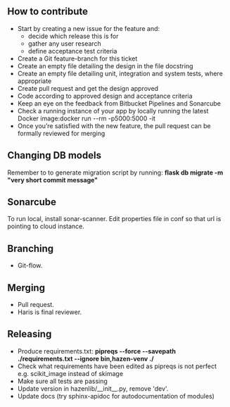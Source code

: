 ## How to contribute

- Start by creating a new issue for the feature and:
    - decide which release this is for
    - gather any user research
    - define acceptance test criteria
- Create a Git feature-branch for this ticket
- Create an empty file detailing the design in the file docstring
- Create an empty file detailing unit, integration and system tests, where appropriate
- Create pull request and get the design approved
- Code according to approved design and acceptance criteria
- Keep an eye on the feedback from Bitbucket Pipelines and Sonarcube
- Check a running instance of your app by locally running the latest Docker image:docker run --rm -p5000:5000 -it
- Once you’re satisfied with the new feature, the pull request can be formally reviewed for merging

## Changing DB models
Remember to to generate migration script by running: __flask db migrate -m "very short commit message"__

## Sonarcube
To run local, install sonar-scanner. Edit properties file in conf so that url is pointing to cloud instance.

## Branching
- Git-flow.

## Merging

- Pull request. 
- Haris is final reviewer.

## Releasing

- Produce requirements.txt: __pipreqs --force --savepath ./requirements.txt --ignore bin,hazen-venv ./__
- Check what requirements have been edited as pipreqs is not perfect e.g. scikit_image instead of skimage
- Make sure all tests are passing
- Update version in hazenlib/\_\_init\_\_.py, remove 'dev'.
- Update docs (try sphinx-apidoc for autodocumentation of modules)


